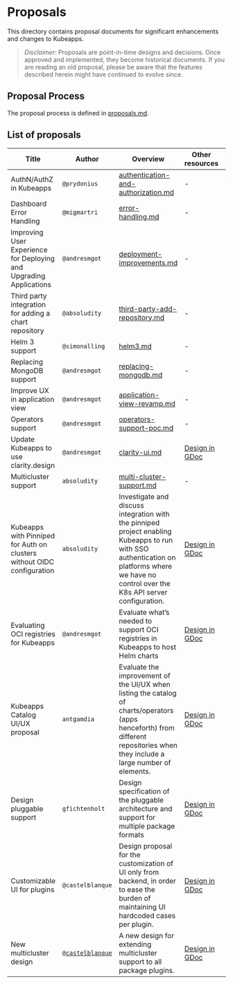 # Proposals

This directory contains proposal documents for significant enhancements and changes to Kubeapps.

> _Disclaimer_: Proposals are point-in-time designs and decisions. Once approved and implemented, they become historical documents. If you are reading an old proposal, please be aware that the features described herein might have continued to evolve since.

## Proposal Process

The proposal process is defined in [proposals.md](./proposals.md).

## List of proposals

| Title                                                                  | Author         | Overview                                                                                                                                                                                    | Other resources                                                                                                     | Approval date | Issue/PR                                                      |
| ---------------------------------------------------------------------- | -------------- | ------------------------------------------------------------------------------------------------------------------------------------------------------------------------------------------- | ------------------------------------------------------------------------------------------------------------------- | ------------- | ------------------------------------------------------------- |
| AuthN/AuthZ in Kubeapps                                                | `@prydonius`   | [authentication-and-authorization.md](./authentication-and-authorization.md)                                                                                                                | -                                                                                                                   | Apr 09, 2018  | [#218](https://github.com/vmware-tanzu/kubeapps/pull/218)     |
| Dashboard Error Handling                                               | `@migmartri`   | [error-handling.md](./error-handling.md)                                                                                                                                                    | -                                                                                                                   | Oct 17, 2018  | [#738](https://github.com/vmware-tanzu/kubeapps/pull/738)     |
| Improving User Experience for Deploying and Upgrading Applications     | `@andresmgot`  | [deployment-improvements.md](./deployment-improvements.md)                                                                                                                                  | -                                                                                                                   | Sep 26, 2019  | [#1152](https://github.com/vmware-tanzu/kubeapps/pull/1152)   |
| Third party integration for adding a chart repository                  | `@absoludity`  | [third-party-add-repository.md](./third-party-add-repository.md)                                                                                                                            | -                                                                                                                   | Oct 14, 2019  | [#1213](https://github.com/vmware-tanzu/kubeapps/pull/1213)   |
| Helm 3 support                                                         | `@simonalling` | [helm3.md](./helm3.md)                                                                                                                                                                      | -                                                                                                                   | Nov 4, 2019   | [#1250](https://github.com/vmware-tanzu/kubeapps/pull/1250)   |
| Replacing MongoDB support                                              | `@andresmgot`  | [replacing-mongodb.md](./replacing-mongodb.md)                                                                                                                                              | -                                                                                                                   | Dec 3, 2019   | [#1313](https://github.com/vmware-tanzu/kubeapps/pull/1313)   |
| Improve UX in application view                                         | `@andresmgot`  | [application-view-revamp.md](./application-view-revamp.md)                                                                                                                                  | -                                                                                                                   | Mar 3, 2020   | [#1529](https://github.com/vmware-tanzu/kubeapps/pull/1529)   |
| Operators support                                                      | `@andresmgot`  | [operators-support-poc.md](./operators-support-poc.md)                                                                                                                                      | -                                                                                                                   | Mar 5, 2020   | [#1553](https://github.com/vmware-tanzu/kubeapps/pull/1553)   |
| Update Kubeapps to use clarity.design                                  | `@andresmgot`  | [clarity-ui.md](./clarity-ui.md)                                                                                                                                                            | [Design in GDoc](https://docs.google.com/document/d/1_7k-YeegranjvW8CbvaGU_f4bCC46WrnRGIRMtMDlr8/)                  | May 14, 2020  | [#1354](https://github.com/vmware-tanzu/kubeapps/issues/1354) |
| Multicluster support                                                   | `absoludity`   | [multi-cluster-support.md](./multi-cluster-support.md)                                                                                                                                      | -                                                                                                                   | Jun 9, 2020   | [#1746](https://github.com/vmware-tanzu/kubeapps/pull/1746)   |
| Kubeapps with Pinniped for Auth on clusters without OIDC configuration | `absoludity`   | Investigate and discuss integration with the pinniped project enabling Kubeapps to run with SSO authentication on platforms where we have no control over the K8s API server configuration. | [Design in GDoc](https://docs.google.com/document/d/1WzDWQh1CDZ6fRg9Md-2l2l7JqVzFkZGACZA1WWog9AU/edit?usp=sharing)  | Oct 22, 2020  | [#2119](https://github.com/kubeapps/kubeapps/issues/2119)     |
| Evaluating OCI registries for Kubeapps                                 | `@andresmgot`  | Evaluate what’s needed to support OCI registries in Kubeapps to host Helm charts                                                                                                            | [Design in GDoc](https://docs.google.com/document/d/1ZaJmmL3OLoKEhzO41ogPLl5CsxHmwUERefPxmj98EPU/edit?usp=sharing)  | Oct 26, 2020  | [#2127](https://github.com/kubeapps/kubeapps/issues/2127)     |
| Kubeapps Catalog UI/UX proposal                                        | `antgamdia`    | Evaluate the improvement of the UI/UX when listing the catalog of charts/operators (apps henceforth) from different repositories when they include a large number of elements.              | [Design in GDoc](https://via.vmw.com/2020-kubeapps-ui-proposal)                                                     | Dec 9, 2020   | [#1010](https://github.com/kubeapps/kubeapps/issues/1010)     |
| Design pluggable support                                               | `gfichtenholt` | Design specification of the pluggable architecture and support for multiple package formats                                                                                                 | [Design in GDoc](https://docs.google.com/document/d/1z03msZRGsRvcRaom-yrvEwIWcEfNy6fSA5Zg28gjYvA/edit?ts=60bb08cb#) | Jun 1, 2021   | [#2944](https://github.com/kubeapps/kubeapps/issues/2944)     |
| Customizable UI for plugins                                               | `@castelblanque` | Design proposal for the customization of UI only from backend, in order to ease the burden of maintaining UI hardcoded cases per plugin.                     | [Design in GDoc](https://docs.google.com/document/d/1wVYQmYO2TADYOKfabSdLhjnreBjExuB9VxRE8zvvR4o) | Jul 12, 2022   | [#4365](https://github.com/kubeapps/kubeapps/issues/4365)     |
| New multicluster design                                               | [`@castelblanque`](https://github.com/castelblanque) | A new design for extending multicluster support to all package plugins.                     | [Design in GDoc](https://docs.google.com/document/d/1qYHIa5dd9qwxTdzyNUn7yXacwmYjH7R-KnnWxXkPItE/) | Oct 24, 2022   | [#5152](https://github.com/vmware-tanzu/kubeapps/issues/5152)     |